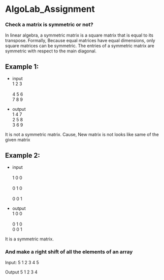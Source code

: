 # AlgoLab_Assignment

<h3>Check a matrix is symmetric or not? </h3> 

In linear algebra, a symmetric matrix is a square matrix that is equal to its transpose. Formally, Because equal matrices have equal dimensions, only square matrices can be symmetric. The entries of a symmetric matrix are symmetric with respect to the main diagonal.

Example 1:  
----------
 - input       <br>
  1 2 3        <br>   
  4 5 6        <br> 
  7 8 9        <br>
  
  - output     <br>
  1 4 7        <br>
  2 5 8        <br>
  3 6 9        <br>
   
   
   
It is not a symmetric matrix. Cause, New matrix is not looks like same of the given matrix

Example 2:
-----------------------
 - input        <br>       
  1 0 0         <br>      
  0 1 0         <br>       
  0 0 1         <br>     
  
  
 - output       <br>
  1 0 0         <br>        
  0 1 0         <br>
  0 0 1         <br>
  

It is a symmetric matrix. 

<h3>And make a right shift of all the elements of an array </h3>

Input: 
5
1 2 3 4 5 

Output 
5 1 2 3 4




